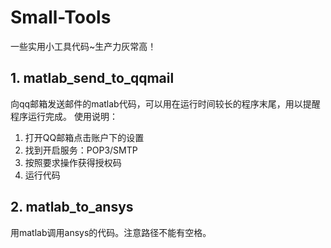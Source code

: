 # Small-Tools
一些实用小工具代码~生产力灰常高！
## 1. matlab_send_to_qqmail
向qq邮箱发送邮件的matlab代码，可以用在运行时间较长的程序末尾，用以提醒程序运行完成。
使用说明：
1. 打开QQ邮箱点击账户下的设置
2. 找到开启服务：POP3/SMTP
3. 按照要求操作获得授权码
4. 运行代码
## 2. matlab_to_ansys
用matlab调用ansys的代码。注意路径不能有空格。
